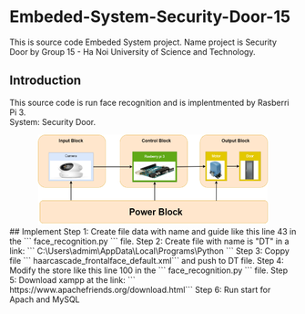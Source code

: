 # Embeded-System-Security-Door-15
This is source code Embeded System project. Name project is Security Door by Group 15 - Ha Noi University of Science and Technology.  
## Introduction  

This source code is run face recognition and is implentmented by Rasberri Pi 3.  
System: Security Door.  

<div align='center'>
    <img src="./image/flowchart_system.png" width="80%">
</div>
## Implement  
Step 1: Create file data with name and guide like this line 43 in the ``` face_recognition.py ``` file.  
Step 2: Create file with name is "DT" in a link: ``` C:\Users\admim\AppData\Local\Programs\Python ```  
Step 3: Coppy file ``` haarcascade_frontalface_default.xml``` and push to DT file.  
Step 4: Modify the store like this line 100 in the ``` face_recognition.py ``` file.  
Step 5: Download xampp at the link: ``` https://www.apachefriends.org/download.html```    
Step 6: Run start for Apach and MySQL  
